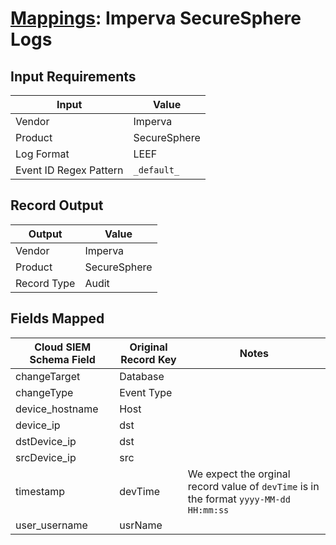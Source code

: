 # [Mappings](README.md): Imperva SecureSphere Logs

## Input Requirements

|Input|Value|
|-----|-----|
|Vendor|Imperva|
|Product|SecureSphere|
|Log Format|LEEF|
|Event ID Regex Pattern|`_default_`|

## Record Output

|Output|Value|
|------|-----|
|Vendor|Imperva|
|Product|SecureSphere|
|Record Type|Audit|

## Fields Mapped

|Cloud SIEM Schema Field|Original Record Key|Notes|
|-----------------------|-------------------|-----|
|changeTarget|Database||
|changeType|Event Type||
|device_hostname|Host||
|device_ip|dst||
|dstDevice_ip|dst||
|srcDevice_ip|src||
|timestamp|devTime|We expect the orginal record value of `devTime` is in the format `yyyy-MM-dd HH:mm:ss`|
|user_username|usrName||

